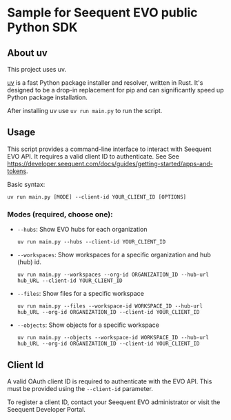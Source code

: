 # Sample for Seequent EVO public Python SDK

## About uv
This project uses uv.

[uv](https://github.com/astral-sh/uv) is a fast Python package installer and resolver, written in Rust. It's designed to be a drop-in replacement for pip and can significantly speed up Python package installation.

After installing uv use `uv run main.py` to run the script.

## Usage

This script provides a command-line interface to interact with Seequent EVO API. It requires a valid client ID to authenticate. See  See https://developer.seequent.com/docs/guides/getting-started/apps-and-tokens.

Basic syntax:
```
uv run main.py [MODE] --client-id YOUR_CLIENT_ID [OPTIONS]
```

### Modes (required, choose one):

- `--hubs`: Show EVO hubs for each organization
  ```
  uv run main.py --hubs --client-id YOUR_CLIENT_ID
  ```

- `--workspaces`: Show workspaces for a specific organization and hub (hub) id.
  ```
  uv run main.py --workspaces --org-id ORGANIZATION_ID --hub-url hub_URL --client-id YOUR_CLIENT_ID
  ```

- `--files`: Show files for a specific workspace
  ```
  uv run main.py --files --workspace-id WORKSPACE_ID --hub-url hub_URL --org-id ORGANIZATION_ID --client-id YOUR_CLIENT_ID
  ```

- `--objects`: Show objects for a specific workspace
  ```
  uv run main.py --objects --workspace-id WORKSPACE_ID --hub-url hub_URL --org-id ORGANIZATION_ID --client-id YOUR_CLIENT_ID
  ```

## Client Id

A valid OAuth client ID is required to authenticate with the EVO API. This must be provided using the `--client-id` parameter.

To register a client ID, contact your Seequent EVO administrator or visit the Seequent Developer Portal.


